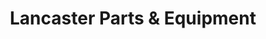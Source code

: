 ---
title: "Lancaster Parts & Equipment"
url: /lancaster/lancaster-parts-and-equipment/
shop: agrarian
---